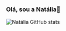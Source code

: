 ### Olá, sou a Natália👋
![Natália GitHub stats](https://github-readme-stats.vercel.app/api?username=httpnatalia&theme=dark&show_icons=true)

